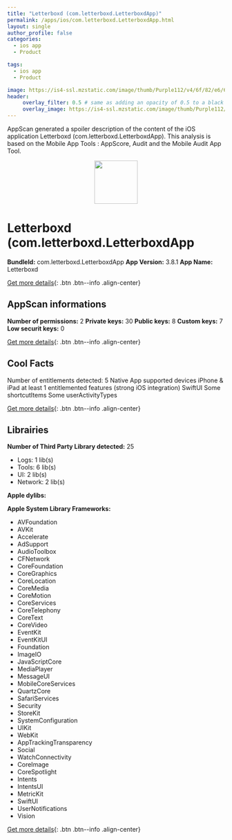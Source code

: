 ```yaml
---
title: "Letterboxd (com.letterboxd.LetterboxdApp)"
permalink: /apps/ios/com.letterboxd.LetterboxdApp.html
layout: single
author_profile: false
categories: 
  - ios app 
  - Product 

tags: 
  - ios app 
  - Product 

image: https://is4-ssl.mzstatic.com/image/thumb/Purple112/v4/6f/82/e6/6f82e67e-e78b-1152-9ffa-0c4befe0f02d/AppIcon-0-1x_U007emarketing-0-7-0-85-220.png/512x512bb.jpg
header: 
     overlay_filter: 0.5 # same as adding an opacity of 0.5 to a black background
     overlay_image: https://is4-ssl.mzstatic.com/image/thumb/Purple112/v4/6f/82/e6/6f82e67e-e78b-1152-9ffa-0c4befe0f02d/AppIcon-0-1x_U007emarketing-0-7-0-85-220.png/512x512bb.jpg
---
```

AppScan generated a spoiler description of the content of the iOS application Letterboxd (com.letterboxd.LetterboxdApp). This analysis is based on the Mobile App Tools : AppScore, Audit and the Mobile Audit App Tool.

  
  
<div style="text-align: center;"><img src="https://is4-ssl.mzstatic.com/image/thumb/Purple112/v4/6f/82/e6/6f82e67e-e78b-1152-9ffa-0c4befe0f02d/AppIcon-0-1x_U007emarketing-0-7-0-85-220.png/512x512bb.jpg" width="100" height="100"></div>  
  
# Letterboxd (com.letterboxd.LetterboxdApp

**BundleId:** com.letterboxd.LetterboxdApp
**App Version:** 3.8.1
**App Name:** Letterboxd


[Get more details](/pricing.html){: .btn .btn--info .align-center}  
  
## AppScan informations 

**Number of permissions:** 2
**Private keys:** 30
**Public keys:** 8
**Custom keys:** 7
**Low securit keys:** 0
  
[Get more details](/pricing.html){: .btn .btn--info .align-center}

## Cool Facts

Number of entitlements detected: 5
Native App
supported devices iPhone & iPad
at least 1 entitlemented features (strong iOS integration)
SwiftUI
Some shortcutItems 
Some userActivityTypes
  
[Get more details](/pricing.html){: .btn .btn--info .align-center}

## Librairies 
**Number of Third Party Library detected:** 25
- Logs: 1 lib(s)
- Tools: 6 lib(s)
- UI: 2 lib(s)
- Network: 2 lib(s)

**Apple dylibs:**


**Apple System Library Frameworks:**
- AVFoundation
- AVKit
- Accelerate
- AdSupport
- AudioToolbox
- CFNetwork
- CoreFoundation
- CoreGraphics
- CoreLocation
- CoreMedia
- CoreMotion
- CoreServices
- CoreTelephony
- CoreText
- CoreVideo
- EventKit
- EventKitUI
- Foundation
- ImageIO
- JavaScriptCore
- MediaPlayer
- MessageUI
- MobileCoreServices
- QuartzCore
- SafariServices
- Security
- StoreKit
- SystemConfiguration
- UIKit
- WebKit
- AppTrackingTransparency
- Social
- WatchConnectivity
- CoreImage
- CoreSpotlight
- Intents
- IntentsUI
- MetricKit
- SwiftUI
- UserNotifications
- Vision


  
[Get more details](/pricing.html){: .btn .btn--info .align-center}

